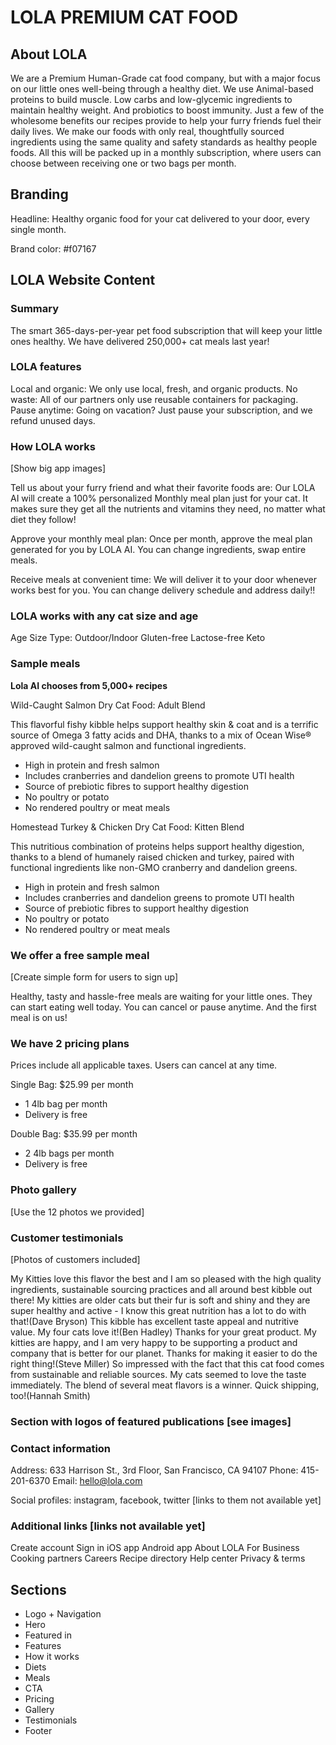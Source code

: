 # LOLA PREMIUM CAT FOOD




## About LOLA

We are a Premium Human-Grade cat food company, but with a major focus on our little ones well-being through a healthy diet. We use Animal-based proteins to build muscle. Low carbs and low-glycemic ingredients to maintain healthy weight. And probiotics to boost immunity. Just a few of the wholesome benefits our recipes provide to help your furry friends fuel their daily lives. We make our foods with only real, thoughtfully sourced ingredients using the same quality and safety standards as healthy people foods. All this will be packed up in a monthly subscription, where users can choose between receiving one or two bags per month.

## Branding

Headline: Healthy organic food for your cat delivered to your door, every single month.

Brand color: #f07167

## LOLA Website Content

### Summary

The smart 365-days-per-year pet food subscription that will keep your little ones healthy. We have delivered 250,000+ cat meals last year!

### LOLA features

Local and organic: We only use local, fresh, and organic products.
No waste: All of our partners only use reusable containers for packaging.
Pause anytime: Going on vacation? Just pause your subscription, and we refund unused days.

### How LOLA works

[Show big app images]


Tell us about your furry friend and what their favorite foods are: Our LOLA AI will create a 100% personalized Monthly meal plan just for your cat. It makes sure they get all the nutrients and vitamins they need, no matter what diet they follow!

Approve your monthly meal plan: Once per month, approve the meal plan generated for you by LOLA AI. You can change ingredients, swap entire meals.

Receive meals at convenient time: We will deliver it to your door whenever works best for you. You can change delivery schedule and address daily!!

### LOLA works with any cat size and age

Age
Size
Type: Outdoor/Indoor
Gluten-free
Lactose-free
Keto

### Sample meals

**Lola AI chooses from 5,000+ recipes**

Wild-Caught Salmon Dry Cat Food: Adult Blend

This flavorful fishy kibble helps support healthy skin & coat and is a terrific source of Omega 3 fatty acids and DHA, thanks to a mix of Ocean Wise® approved wild-caught salmon and functional ingredients.

- High in protein and fresh salmon
- Includes cranberries and dandelion greens to promote UTI health
- Source of prebiotic fibres to support healthy digestion
- No poultry or potato
- No rendered poultry or meat meals

Homestead Turkey & Chicken Dry Cat Food: Kitten Blend

This nutritious combination of proteins helps support healthy digestion, thanks to a blend of humanely raised chicken and turkey, paired with functional ingredients like non-GMO cranberry and dandelion greens.

- High in protein and fresh salmon
- Includes cranberries and dandelion greens to promote UTI health
- Source of prebiotic fibres to support healthy digestion
- No poultry or potato
- No rendered poultry or meat meals

### We offer a free sample meal

[Create simple form for users to sign up]

Healthy, tasty and hassle-free meals are waiting for your little ones. They can start eating well today. You can cancel or pause anytime. And the first meal is on us!

### We have 2 pricing plans

Prices include all applicable taxes. Users can cancel at any time.

Single Bag: $25.99 per month

- 1 4lb bag per month
- Delivery is free

Double Bag: $35.99 per month

- 2 4lb bags per month
- Delivery is free

### Photo gallery

[Use the 12 photos we provided]

### Customer testimonials

[Photos of customers included]

My Kitties love this flavor the best and I am so pleased with the high quality ingredients, sustainable sourcing practices and all around best kibble out there! My kitties are older cats but their fur is soft and shiny and they are super healthy and active - I know this great nutrition has a lot to do with that!(Dave Bryson)
This kibble has excellent taste appeal and nutritive value. My four cats love it!(Ben Hadley)
Thanks for your great product. My kitties are happy, and I am very happy to be supporting a product and company that is better for our planet. Thanks for making it easier to do the right thing!(Steve Miller)
So impressed with the fact that this cat food comes from sustainable and reliable sources. My cats seemed to love the taste immediately. The blend of several meat flavors is a winner. Quick shipping, too!(Hannah Smith)

### Section with logos of featured publications [see images]

### Contact information

Address: 633 Harrison St., 3rd Floor, San Francisco, CA 94107
Phone: 415-201-6370
Email: hello@lola.com

Social profiles: instagram, facebook, twitter [links to them not available yet]

### Additional links [links not available yet]

Create account
Sign in
iOS app
Android app
About LOLA
For Business
Cooking partners
Careers
Recipe directory
Help center
Privacy & terms

## Sections

- Logo + Navigation
- Hero
- Featured in
- Features
- How it works
- Diets
- Meals
- CTA
- Pricing
- Gallery
- Testimonials
- Footer

